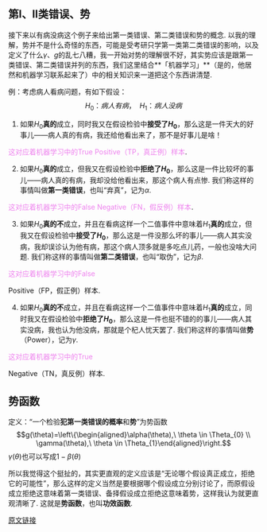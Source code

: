 ## 第I、II类错误、势

接下来以有病没病这个例子来给出第一类错误、第二类错误和势的概念. 以我的理解，势并不是什么奇怪的东西，可能是受考研只学第一类第二类错误的影响，以及定义了什么*γ*、*g*的乱七八糟，我一开始对势的理解很不好，其实势应该是跟第一类错误、第二类错误并列的东西，我们这里结合**「机器学习」**（是的，他居然和机器学习联系起来了）中的相关知识来一道把这个东西讲清楚.

例：考虑病人看病问题，有如下假设：$$H_0：病人有病，\ \ H_1：病人没病$$

1. 如果$H_0$**真的**成立，同时我又在假设检验中**接受了$H_0$**，那么这是一件天大的好事儿——病人真的有病，我还给他看出来了，那不是好事儿是啥！

<span style="color: violet">这对应着机器学习中的True Positive（TP，真正例）样本</span>.

2. 如果$H_0$**真的**成立，但我又在假设检验中**拒绝了$H_0$**，那么这是一件比较坏的事儿——病人真的有病，我却没给他看出来，那这个病人有点惨. 我们称这样的事情叫做**第一类错误**，也叫“弃真”，记为*α*.

<span style="color: violet">这对应着机器学习中的False Negative（FN，假反例）样本</span>.

3. 如果$H_0$**真的不**成立，并且在看病这样一个二值事件中意味着$H_1$**真的**成立，但我又在假设检验中**接受了$H_0$**，那么这是一件没那么坏的事儿——病人其实没病，我却误诊认为他有病，那这个病人顶多就是多吃点儿药，一般也没啥大问题. 我们称这样的事情叫做**第二类错误**，也叫“取伪”，记为*β*.

<span style="color: violet">这对应着机器学习中的False

Positive（FP，假正例）样本</span>.

4. 如果$H_0$**真的不**成立，并且在看病这样一个二值事件中意味着$H_1$**真的**成立，同时我又在假设检验中**拒绝了$H_0$**，那么这是一件也挺不错的的事儿——病人其实没病，我也认为他没病，那就是个杞人忧天罢了. 我们称这样的事情叫做**势**（Power），记为*γ*.

<span style="color: violet">这对应着机器学习中的True

Negative（TN，真反例）样本</span>.

## 势函数

定义：“一个检验**犯第一类错误的概率**和**势**”为势函数 $$g(\theta)=\left\{\begin{aligned}\alpha(\theta),\ \theta \in \Theta_{0} \\
\gamma(\theta),\ \theta \in \Theta_{1}\end{aligned}\right.$$ $\gamma(\theta)$也可以写成$1-\beta(\theta)$

所以我觉得这个挺扯的，其实更直观的定义应该是“无论哪个假设真正成立，拒绝它的可能性”，那么这样的定义当然是要根据哪个假设成立分别讨论了，而原假设成立拒绝这意味着第一类错误、备择假设成立拒绝这意味着势，这样我认为就更直观清晰了. 这就是**势函数**，也叫**功效函数**.

[原文链接](https://github.com/Muyiyunzi/ShuLiTongJi_BUAA)
